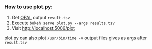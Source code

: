### How to use plot.py:
1. Get [OPAL](https://github.com/CAMI-challenge/OPAL) output ```result.tsv```
2. Execute ```bokeh serve plot.py --args results.tsv```
3. Visit [http://localhost:5006/plot](http://localhost:5006/plot)

plot.py can also plot ```/usr/bin/time -v``` output files gives as args after ```result.tsv```
